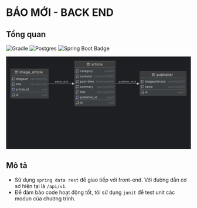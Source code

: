 # BÁO MỚI - BACK END
## Tổng quan

![Gradle](https://img.shields.io/badge/Gradle-02303A.svg?style=for-the-badge&logo=Gradle&logoColor=black)
![Postgres](https://img.shields.io/badge/postgres-%23316192.svg?style=for-the-badge&logo=postgresql&logoColor=white)
![Spring Boot Badge](https://img.shields.io/badge/Spring%20Boot-6DB33F?logo=springboot&logoColor=fff&style=for-the-badge)

![ERD](/img/diagram.png)

## Mô tả
- Sử dụng `spring data rest` để giao tiếp với front-end. Với đường dẫn cơ sở hiện tại là `/api/v1`.
- Để đảm bảo code hoạt động tốt, tôi sử dụng `junit` để test unit các modun của chương trình. 


